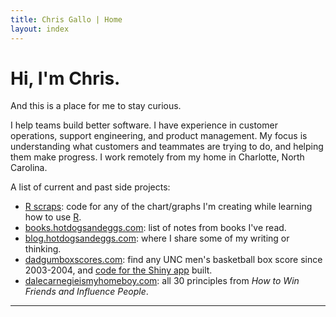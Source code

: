 ```yaml
---
title: Chris Gallo | Home
layout: index
---
```


# Hi, I'm Chris.

And this is a place for me to stay curious.

I help teams build better software. I have experience in customer operations, support engineering, and product management. My focus is understanding what customers and teammates are trying to do, and helping them make progress. I work remotely from my home in Charlotte, North Carolina.

A list of current and past side projects: 

-   [R scraps](https://github.com/gallochris/R_scraps): code for any of the chart/graphs I'm creating while learning how to use [R](https://www.r-project.org/).
-   [books.hotdogsandeggs.com](https://books.hotdogsandeggs.com/#/): list of notes from books I've read. 
-   [blog.hotdogsandeggs.com](https://blog.hotdogsandeggs.com/): where I share some of my writing or thinking. 
-   [dadgumboxscores.com](https://dadgumboxscores.com): find any UNC
    men's basketball box score since 2003-2004, and [code for the Shiny app](https://github.com/gallochris/dadgum-shiny) built.
-   [dalecarnegieismyhomeboy.com](https://hotdogsandeggs.com/dale/):
    all 30 principles from *How to Win Friends and Influence People*.

* * *

